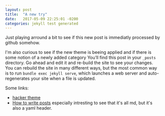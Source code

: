 ```yaml
---
layout: post
title:  "A new try"
date:   2017-05-09 22:25:01 -0200
categories: jekyll test generated
---
```


Just playing arround a bit to see if this new post is immediatly processed by github somehow.

I'm also curious to see if the new theme is beeing applied and if there is some notion of a newly added category
You’ll find this post in your `_posts` directory. Go ahead and edit it and re-build the site to see your changes. You can rebuild the site in many different ways, but the most common way is to run `bundle exec jekyll serve`, which launches a web server and auto-regenerates your site when a file is updated.

Some links:
* [hacker theme](https://github.com/pages-themes/hacker)
* [How to write posts](https://jekyllrb.com/docs/posts/) especially intresting to see that it's all md, but it's also a yaml header.
